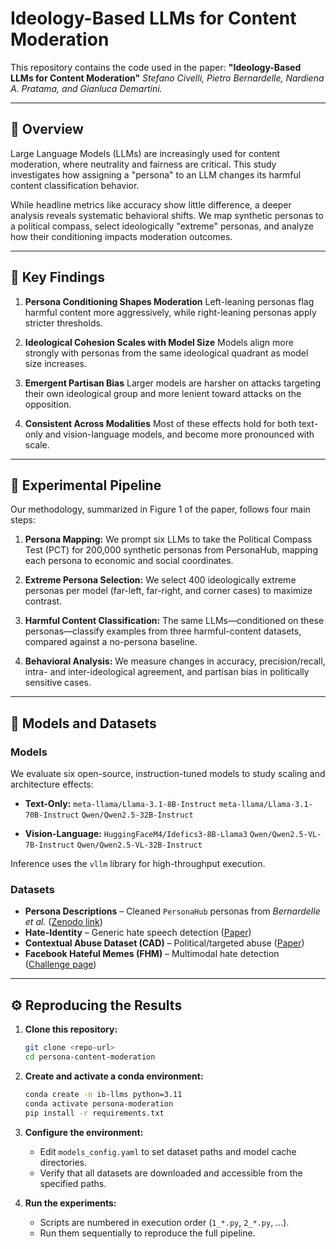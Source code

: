 # Ideology-Based LLMs for Content Moderation

This repository contains the code used in the paper:
**"Ideology-Based LLMs for Content Moderation"**
*Stefano Civelli, Pietro Bernardelle, Nardiena A. Pratama, and Gianluca Demartini.*

---

## 📜 Overview

Large Language Models (LLMs) are increasingly used for content moderation, where neutrality and fairness are critical. This study investigates how assigning a "persona" to an LLM changes its harmful content classification behavior.

While headline metrics like accuracy show little difference, a deeper analysis reveals systematic behavioral shifts. We map synthetic personas to a political compass, select ideologically "extreme" personas, and analyze how their conditioning impacts moderation outcomes.

---

## 📌 Key Findings

1. **Persona Conditioning Shapes Moderation**
   Left-leaning personas flag harmful content more aggressively, while right-leaning personas apply stricter thresholds.

2. **Ideological Cohesion Scales with Model Size**
   Models align more strongly with personas from the same ideological quadrant as model size increases.

3. **Emergent Partisan Bias**
   Larger models are harsher on attacks targeting their own ideological group and more lenient toward attacks on the opposition.

4. **Consistent Across Modalities**
   Most of these effects hold for both text-only and vision-language models, and become more pronounced with scale.

---

## 🧪 Experimental Pipeline

Our methodology, summarized in Figure 1 of the paper, follows four main steps:

1. **Persona Mapping:**
   We prompt six LLMs to take the Political Compass Test (PCT) for 200,000 synthetic personas from PersonaHub, mapping each persona to economic and social coordinates.

2. **Extreme Persona Selection:**
   We select 400 ideologically extreme personas per model (far-left, far-right, and corner cases) to maximize contrast.

3. **Harmful Content Classification:**
   The same LLMs—conditioned on these personas—classify examples from three harmful-content datasets, compared against a no-persona baseline.

4. **Behavioral Analysis:**
   We measure changes in accuracy, precision/recall, intra- and inter-ideological agreement, and partisan bias in politically sensitive cases.

---

## 🤖 Models and Datasets

### Models

We evaluate six open-source, instruction-tuned models to study scaling and architecture effects:

* **Text-Only:**
  `meta-llama/Llama-3.1-8B-Instruct`
  `meta-llama/Llama-3.1-70B-Instruct`
  `Qwen/Qwen2.5-32B-Instruct`

* **Vision-Language:**
  `HuggingFaceM4/Idefics3-8B-Llama3`
  `Qwen/Qwen2.5-VL-7B-Instruct`
  `Qwen/Qwen2.5-VL-32B-Instruct`

Inference uses the `vllm` library for high-throughput execution.

### Datasets

* **Persona Descriptions** – Cleaned `PersonaHub` personas from *Bernardelle et al.* ([Zenodo link](https://zenodo.org/records/16869784))
* **Hate-Identity** – Generic hate speech detection ([Paper](https://aclanthology.org/2022.conll-1.3/))
* **Contextual Abuse Dataset (CAD)** – Political/targeted abuse ([Paper](https://aclanthology.org/2021.naacl-main.182/))
* **Facebook Hateful Memes (FHM)** – Multimodal hate detection ([Challenge page](https://ai.meta.com/tools/hatefulmemes/))


---

## ⚙️ Reproducing the Results

1. **Clone this repository:**

   ```bash
   git clone <repo-url>
   cd persona-content-moderation
   ```

2. **Create and activate a conda environment:**

   ```bash
   conda create -n ib-llms python=3.11
   conda activate persona-moderation
   pip install -r requirements.txt
   ```

3. **Configure the environment:**

   * Edit `models_config.yaml` to set dataset paths and model cache directories.
   * Verify that all datasets are downloaded and accessible from the specified paths.

4. **Run the experiments:**

   * Scripts are numbered in execution order (`1_*.py`, `2_*.py`, ...).
   * Run them sequentially to reproduce the full pipeline.

